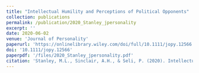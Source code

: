 ```yaml
---
title: "Intellectual Humility and Perceptions of Political Opponents"
collection: publications
permalink: /publication/2020_Stanley_jpersonality
excerpt: ''
date: 2020-06-02
venue: 'Journal of Personality'
paperurl: 'https://onlinelibrary.wiley.com/doi/full/10.1111/jopy.12566'
doi: '10.1111/jopy.12566'
paperpdf: '/files/2020_Stanley_jpersonality.pdf'
citation: 'Stanley, M.L., Sinclair, A.H., & Seli, P. (2020). Intellectual humility and perceptions of political opponents. Journal of Personality, 88(6), 1196–1216. https://doi.org/10.1111/jopy.12566'
---
```

 

